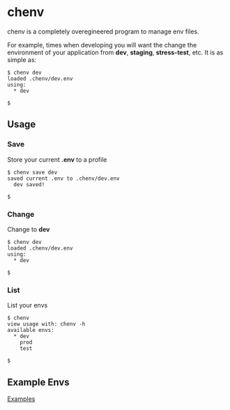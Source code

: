 # chenv
chenv is a completely overegineered program to manage env files.

For example, times when developing you will want the change the
environment of your application from **dev**, **staging**,
**stress-test**, etc. It is as simple as:
```
$ chenv dev
loaded .chenv/dev.env
using:
  * dev

$
```

## Usage

### Save
Store your current **.env** to a profile
```
$ chenv save dev
saved current .env to .chenv/dev.env
  dev saved!

$
```

### Change
Change to **dev**

```
$ chenv dev
loaded .chenv/dev.env
using:
  * dev

$
```

### List
List your envs

```
$ chenv
view usage with: chenv -h
available envs:
  * dev
    prod
    test

$
```

## Example Envs
[Examples](.chenv)
